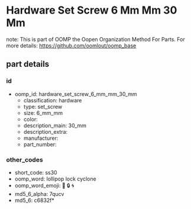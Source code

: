 # Hardware Set Screw 6 Mm Mm 30 Mm  

note: This is part of OOMP the Oopen Organization Method For Parts. For more details: https://github.com/oomlout/oomp_base

##  part details





### id
* oomp_id: hardware_set_screw_6_mm_mm_30_mm
  * classification: hardware
  * type: set_screw
  * size: 6_mm_mm
  * color: 
  * description_main: 30_mm
  * description_extra: 
  * manufacturer: 
  * part_number: 

### other_codes
* short_code: ss30
* oomp_word: lollipop lock cyclone
* oomp_word_emoji: :lollipop: :lock: :cyclone:
* md5_6_alpha: 7qucv
* md5_6: c6832f* 